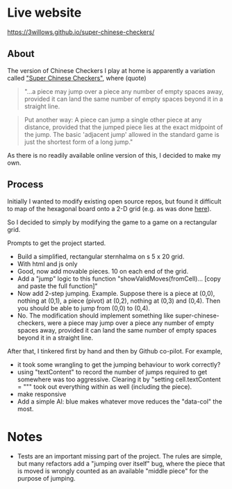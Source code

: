 # Live website

https://3willows.github.io/super-chinese-checkers/

## About

The version of Chinese Checkers I play at home is apparently a variation called ["Super Chinese Checkers"](https://www.mastersofgames.com/rules/chinese-checkers-rules.htm), where (quote)

> "...a piece may jump over a piece any number of empty spaces away, provided it can land the same number of empty spaces beyond it in a straight line.

> Put another way: A piece can jump a single other piece at any distance, provided that the jumped piece lies at the exact midpoint of the jump. The basic 'adjacent jump' allowed in the standard game is just the shortest form of a long jump."

As there is no readily available online version of this, I decided to make my own.

## Process

Initially I wanted to modify existing open source repos, but found it difficult to map of the hexagonal board onto a 2-D grid (e.g. as was done [here](https://forgitaboutit.github.io/sternhalma-aka-chinese-checkers/)).

So I decided to simply by modifying the game to a game on a rectangular grid.

Prompts to get the project started.

- Build a simplified, rectangular sternhalma on s 5 x 20 grid.
- With html and js only
- Good, now add movable pieces. 10 on each end of the grid.
- Add a "jump" logic to this function "showValidMoves(fromCell)... [copy and paste the full function]"
- Now add 2-step jumping. Example. Suppose there is a piece at (0,0), nothing at (0,1), a piece (pivot) at (0,2), nothing at (0,3) and (0,4). Then you should be able to jump from (0,0) to (0,4).
- No. The modification should implement something like super-chinese-checkers, were a piece may jump over a piece any number of empty spaces away, provided it can land the same number of empty spaces beyond it in a straight line.

After that, I tinkered first by hand and then by Github co-pilot.  For example, 

- it took some wrangling to get the jumping behaviour to work correctly?
- using "textContent" to record the number of jumps required to get somewhere was too aggressive.  Clearing it by "setting cell.textContent = """ took out everything within as well (including the piece).
- make responsive
- Add a simple AI: blue makes whatever move reduces the "data-col" the most.

# Notes

- Tests are an important missing part of the project.  The rules are simple, but many refactors add a "jumping over itself" bug, where the piece that is moved is wrongly counted as an available "middle piece" for the purpose of jumping.
